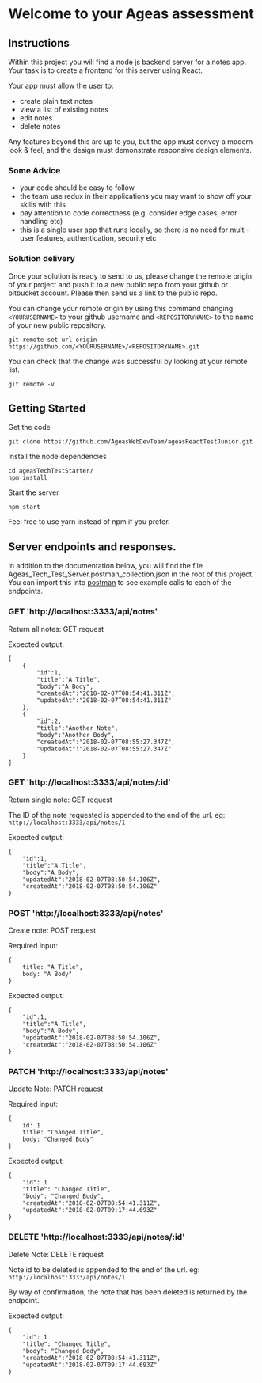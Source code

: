 # Welcome to your Ageas assessment #

## Instructions
Within this project you will find a node js backend server for a notes app. Your task is to create a frontend for this server using React.

Your app must allow the user to:
  - create plain text notes
  - view a list of existing notes
  - edit notes
  - delete notes
  
Any features beyond this are up to you, but the app must convey a modern look & feel, and the design must demonstrate responsive design elements.

### Some Advice
  - your code should be easy to follow
  - the team use redux in their applications you may want to show off your skills with this
  - pay attention to code correctness (e.g. consider edge cases, error handling etc)
  - this is a single user app that runs locally, so there is no need for multi-user features, authentication, security etc
  
### Solution delivery
Once your solution is ready to send to us, please change the remote origin of your project and push it to a new public repo from your github or bitbucket account. Please then send us a link to the public repo.

You can change your remote origin by using this command changing `<YOURUSERNAME>` to your github username and `<REPOSITORYNAME>` to the name of your new public repository.
  
`git remote set-url origin https://github.com/<YOURUSERNAME>/<REPOSITORYNAME>.git`

You can check that the change was successful by looking at your remote list.

`git remote -v`
  
## Getting Started

Get the code

    git clone https://github.com/AgeasWebDevTeam/ageasReactTestJunior.git

Install the node dependencies

    cd ageasTechTestStarter/
    npm install

Start the server

    npm start

Feel free to use yarn instead of npm if you prefer.

## Server endpoints and responses.

In addition to the documentation below, you will find the file Ageas_Tech_Test_Server.postman_collection.json in the root of this project. You can import this into [postman](https://www.getpostman.com/) to see example calls to each of the endpoints.

### GET 'http://localhost:3333/api/notes'
Return all notes: GET request

Expected output:
```
[
    {
        "id":1,
        "title":"A Title",
        "body":"A Body",
        "createdAt":"2018-02-07T08:54:41.311Z",
        "updatedAt":"2018-02-07T08:54:41.311Z"
    },
    {
        "id":2,
        "title":"Another Note",
        "body":"Another Body",
        "createdAt":"2018-02-07T08:55:27.347Z",
        "updatedAt":"2018-02-07T08:55:27.347Z"
    }
]
```
### GET 'http://localhost:3333/api/notes/:id'
Return single note: GET request

The ID of the note requested is appended to the end of the url. eg: `http://localhost:3333/api/notes/1`

Expected output:
```
{
    "id":1,
    "title":"A Title",
    "body":"A Body",
    "updatedAt":"2018-02-07T08:50:54.106Z",
    "createdAt":"2018-02-07T08:50:54.106Z"
}
```

### POST 'http://localhost:3333/api/notes'
Create note: POST request

Required input:
```
{
    title: "A Title",
    body: "A Body"
}
```

Expected output:
```
{
    "id":1,
    "title":"A Title",
    "body":"A Body",
    "updatedAt":"2018-02-07T08:50:54.106Z",
    "createdAt":"2018-02-07T08:50:54.106Z"
}
```
### PATCH 'http://localhost:3333/api/notes'
Update Note: PATCH request

Required input:
```
{
    id: 1
    title: "Changed Title",
    body: "Changed Body"
}
```

Expected output:
```
{
    "id": 1
    "title": "Changed Title",
    "body": "Changed Body",
    "createdAt":"2018-02-07T08:54:41.311Z",
    "updatedAt":"2018-02-07T09:17:44.693Z"
}
```

### DELETE 'http://localhost:3333/api/notes/:id'
Delete Note: DELETE request

Note id to be deleted is appended to the end of the url. eg: `http://localhost:3333/api/notes/1`

By way of confirmation, the note that has been deleted is returned by the endpoint.

Expected output:
```
{
    "id": 1
    "title": "Changed Title",
    "body": "Changed Body",
    "createdAt":"2018-02-07T08:54:41.311Z",
    "updatedAt":"2018-02-07T09:17:44.693Z"
}
```
